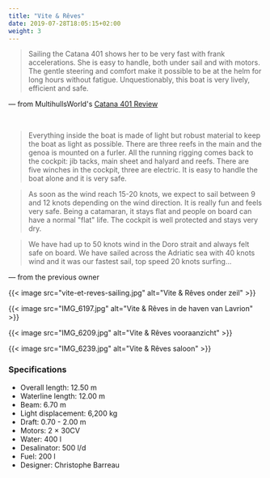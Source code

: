 ```yaml
---
title: "Vite & Rêves"
date: 2019-07-28T18:05:15+02:00
weight: 3
---
```


> Sailing  the  Catana  401  shows  her  to  be  very fast  with  frank  accelerations.  She  is  easy  to handle, both  under  sail  and with  motors. The gentle steering and comfort make it possible to be at  the  helm for long hours  without  fatigue. Unquestionably, this boat is very lively, efficient and safe.

&mdash; from MultihullsWorld's [Catana 401 Review](/documents/Catana401.pdf)

<br />

> Everything inside the boat is made of light but robust material to keep the boat as light as possible. There are three reefs in the main and the genoa is mounted on a furler. All the running rigging comes back to the cockpit: jib tacks, main sheet and halyard and reefs. There are five winches in the cockpit, three are electric. It is easy to handle the boat alone and it is very safe.

> As soon as the wind reach 15-20 knots, we expect to sail between 9 and 12 knots depending on the wind direction. It is really fun and feels very safe. Being a catamaran, it stays flat and people on board can have a normal "flat" life. The cockpit is well protected and stays very dry.

> We have had up to 50 knots wind in the Doro strait and always felt safe on board. We have sailed across the Adriatic sea with 40 knots wind and it was our fastest sail, top speed 20 knots surfing...

&mdash; from the previous owner

{{< image src="vite-et-reves-sailing.jpg" alt="Vite & Rêves onder zeil" >}}

{{< image src="IMG_6197.jpg" alt="Vite & Rêves in de haven van Lavrion" >}}

{{< image src="IMG_6209.jpg" alt="Vite & Rêves vooraanzicht" >}}

{{< image src="IMG_6239.jpg" alt="Vite & Rêves saloon" >}}


### Specifications

- Overall length: 12.50 m
- Waterline length: 12.00 m
- Beam: 6.70 m
- Light displacement: 6,200 kg
- Draft: 0.70 - 2.00 m
- Motors: 2 &times; 30CV
- Water: 400 l
- Desalinator: 500 l/d
- Fuel: 200 l
- Designer: Christophe Barreau
